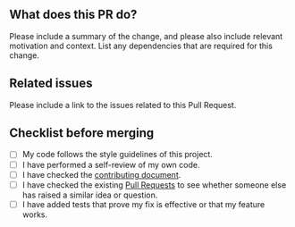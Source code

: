 ## What does this PR do?

Please include a summary of the change, and please also include relevant motivation and context. List any dependencies that are required for this change.

## Related issues

Please include a link to the issues related to this Pull Request.

## Checklist before merging

- [ ] My code follows the style guidelines of this project.
- [ ] I have performed a self-review of my own code.
- [ ] I have checked the [contributing document](../CONTRIBUTING.MD).
- [ ] I have checked the existing [Pull Requests](https://github.com/nearform/k8s-kurated-addons/pulls) to see whether someone else has raised a similar idea or question.
- [ ] I have added tests that prove my fix is effective or that my feature works.
